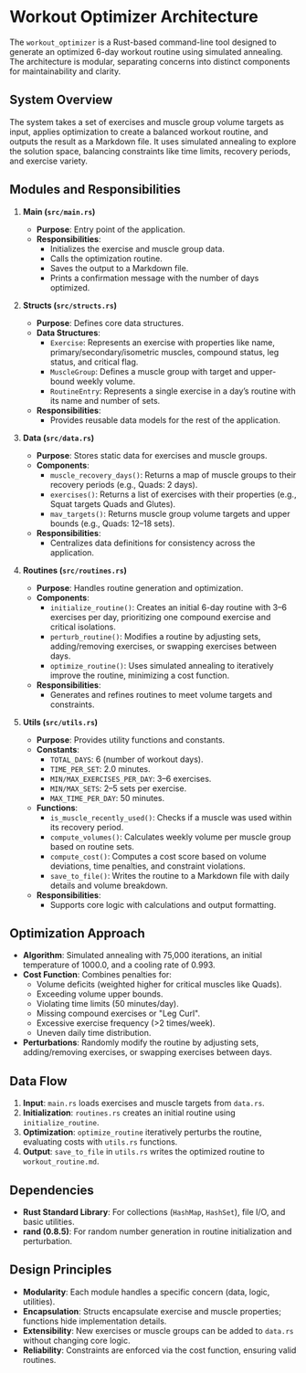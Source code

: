 # Workout Optimizer Architecture

The `workout_optimizer` is a Rust-based command-line tool designed to generate an optimized 6-day workout routine using simulated annealing. The architecture is modular, separating concerns into distinct components for maintainability and clarity.

## System Overview
The system takes a set of exercises and muscle group volume targets as input, applies optimization to create a balanced workout routine, and outputs the result as a Markdown file. It uses simulated annealing to explore the solution space, balancing constraints like time limits, recovery periods, and exercise variety.

## Modules and Responsibilities

1. **Main (`src/main.rs`)**
   - **Purpose**: Entry point of the application.
   - **Responsibilities**:
     - Initializes the exercise and muscle group data.
     - Calls the optimization routine.
     - Saves the output to a Markdown file.
     - Prints a confirmation message with the number of days optimized.

2. **Structs (`src/structs.rs`)**
   - **Purpose**: Defines core data structures.
   - **Data Structures**:
     - `Exercise`: Represents an exercise with properties like name, primary/secondary/isometric muscles, compound status, leg status, and critical flag.
     - `MuscleGroup`: Defines a muscle group with target and upper-bound weekly volume.
     - `RoutineEntry`: Represents a single exercise in a day’s routine with its name and number of sets.
   - **Responsibilities**:
     - Provides reusable data models for the rest of the application.

3. **Data (`src/data.rs`)**
   - **Purpose**: Stores static data for exercises and muscle groups.
   - **Components**:
     - `muscle_recovery_days()`: Returns a map of muscle groups to their recovery periods (e.g., Quads: 2 days).
     - `exercises()`: Returns a list of exercises with their properties (e.g., Squat targets Quads and Glutes).
     - `mav_targets()`: Returns muscle group volume targets and upper bounds (e.g., Quads: 12–18 sets).
   - **Responsibilities**:
     - Centralizes data definitions for consistency across the application.

4. **Routines (`src/routines.rs`)**
   - **Purpose**: Handles routine generation and optimization.
   - **Components**:
     - `initialize_routine()`: Creates an initial 6-day routine with 3–6 exercises per day, prioritizing one compound exercise and critical isolations.
     - `perturb_routine()`: Modifies a routine by adjusting sets, adding/removing exercises, or swapping exercises between days.
     - `optimize_routine()`: Uses simulated annealing to iteratively improve the routine, minimizing a cost function.
   - **Responsibilities**:
     - Generates and refines routines to meet volume targets and constraints.

5. **Utils (`src/utils.rs`)**
   - **Purpose**: Provides utility functions and constants.
   - **Constants**:
     - `TOTAL_DAYS`: 6 (number of workout days).
     - `TIME_PER_SET`: 2.0 minutes.
     - `MIN/MAX_EXERCISES_PER_DAY`: 3–6 exercises.
     - `MIN/MAX_SETS`: 2–5 sets per exercise.
     - `MAX_TIME_PER_DAY`: 50 minutes.
   - **Functions**:
     - `is_muscle_recently_used()`: Checks if a muscle was used within its recovery period.
     - `compute_volumes()`: Calculates weekly volume per muscle group based on routine sets.
     - `compute_cost()`: Computes a cost score based on volume deviations, time penalties, and constraint violations.
     - `save_to_file()`: Writes the routine to a Markdown file with daily details and volume breakdown.
   - **Responsibilities**:
     - Supports core logic with calculations and output formatting.

## Optimization Approach
- **Algorithm**: Simulated annealing with 75,000 iterations, an initial temperature of 1000.0, and a cooling rate of 0.993.
- **Cost Function**: Combines penalties for:
  - Volume deficits (weighted higher for critical muscles like Quads).
  - Exceeding volume upper bounds.
  - Violating time limits (50 minutes/day).
  - Missing compound exercises or "Leg Curl".
  - Excessive exercise frequency (>2 times/week).
  - Uneven daily time distribution.
- **Perturbations**: Randomly modify the routine by adjusting sets, adding/removing exercises, or swapping exercises between days.

## Data Flow
1. **Input**: `main.rs` loads exercises and muscle targets from `data.rs`.
2. **Initialization**: `routines.rs` creates an initial routine using `initialize_routine`.
3. **Optimization**: `optimize_routine` iteratively perturbs the routine, evaluating costs with `utils.rs` functions.
4. **Output**: `save_to_file` in `utils.rs` writes the optimized routine to `workout_routine.md`.

## Dependencies
- **Rust Standard Library**: For collections (`HashMap`, `HashSet`), file I/O, and basic utilities.
- **rand (0.8.5)**: For random number generation in routine initialization and perturbation.

## Design Principles
- **Modularity**: Each module handles a specific concern (data, logic, utilities).
- **Encapsulation**: Structs encapsulate exercise and muscle properties; functions hide implementation details.
- **Extensibility**: New exercises or muscle groups can be added to `data.rs` without changing core logic.
- **Reliability**: Constraints are enforced via the cost function, ensuring valid routines.